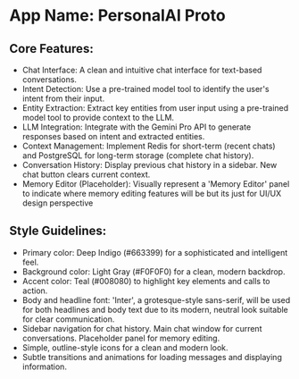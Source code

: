 # **App Name**: PersonalAI Proto

## Core Features:

- Chat Interface: A clean and intuitive chat interface for text-based conversations.
- Intent Detection: Use a pre-trained model tool to identify the user's intent from their input.
- Entity Extraction: Extract key entities from user input using a pre-trained model tool to provide context to the LLM.
- LLM Integration: Integrate with the Gemini Pro API to generate responses based on intent and extracted entities.
- Context Management: Implement Redis for short-term (recent chats) and PostgreSQL for long-term storage (complete chat history).
- Conversation History: Display previous chat history in a sidebar. New chat button clears current context.
- Memory Editor (Placeholder): Visually represent a 'Memory Editor' panel to indicate where memory editing features will be but its just for UI/UX design perspective

## Style Guidelines:

- Primary color: Deep Indigo (#663399) for a sophisticated and intelligent feel.
- Background color: Light Gray (#F0F0F0) for a clean, modern backdrop.
- Accent color: Teal (#008080) to highlight key elements and calls to action.
- Body and headline font: 'Inter', a grotesque-style sans-serif, will be used for both headlines and body text due to its modern, neutral look suitable for clear communication.
- Sidebar navigation for chat history. Main chat window for current conversations. Placeholder panel for memory editing.
- Simple, outline-style icons for a clean and modern look.
- Subtle transitions and animations for loading messages and displaying information.